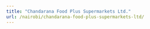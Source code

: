 ```yaml
---
title: "Chandarana Food Plus Supermarkets Ltd."
url: /nairobi/chandarana-food-plus-supermarkets-ltd/
---
```

